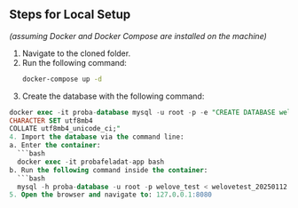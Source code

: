 ## Steps for Local Setup  
*(assuming Docker and Docker Compose are installed on the machine)*  

1. Navigate to the cloned folder.  
2. Run the following command:  
   ```bash
   docker-compose up -d
3. Create the database with the following command:
  ```sql
  docker exec -it proba-database mysql -u root -p -e "CREATE DATABASE welove_test  
  CHARACTER SET utf8mb4  
  COLLATE utf8mb4_unicode_ci;"
4. Import the database via the command line: 
  a. Enter the container:
    ```bash
    docker exec -it probafeladat-app bash
  b. Run the following command inside the container:
    ```bash
    mysql -h proba-database -u root -p welove_test < welovetest_20250112.sql
5. Open the browser and navigate to: 127.0.0.1:8080
